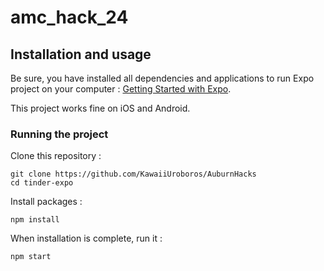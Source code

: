# amc_hack_24

## Installation and usage

Be sure, you have installed all dependencies and applications to run Expo project on your computer : [Getting Started with Expo](https://docs.expo.io/get-started/installation/).

This project works fine on iOS and Android.


### Running the project

Clone this repository :

```
git clone https://github.com/KawaiiUroboros/AuburnHacks
cd tinder-expo
```

Install packages :

```
npm install
```

When installation is complete, run it :

```
npm start
```
